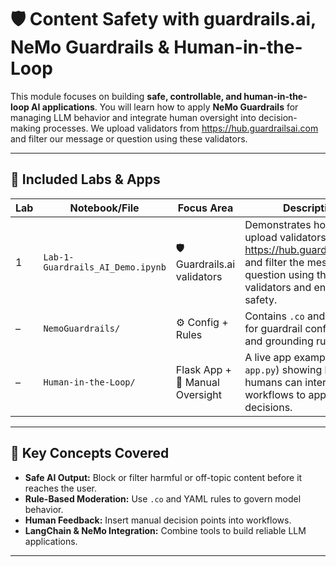 # 🛡️ Content Safety with guardrails.ai, NeMo Guardrails & Human-in-the-Loop

This module focuses on building **safe, controllable, and human-in-the-loop AI applications**. You will learn how to apply **NeMo Guardrails** for managing LLM behavior and integrate human oversight into decision-making processes. We upload validators from https://hub.guardrailsai.com and filter our message or question using these validators.

---

## 🧪 Included Labs & Apps

| Lab | Notebook/File                          | Focus Area            | Description                                                                 |
|-----|----------------------------------------|------------------------|-----------------------------------------------------------------------------|
| 1   | `Lab-1-Guardrails_AI_Demo.ipynb`       | 🛡️  Guardrails.ai validators     | Demonstrates how to upload validators from https://hub.guardrailsai.com and filter the message or question using these validators and enforce safety. |
| –   | `NemoGuardrails/`                      | ⚙️ Config + Rules       | Contains `.co` and `.yaml` files for guardrail configuration and grounding rules. |
| –   | `Human-in-the-Loop/`                   | Flask App + 👤 Manual Oversight      | A live app example (in `app.py`) showing how humans can intervene in AI workflows to approve the decisions. |

---

## 🔐 Key Concepts Covered

- **Safe AI Output:** Block or filter harmful or off-topic content before it reaches the user.
- **Rule-Based Moderation:** Use `.co` and YAML rules to govern model behavior.
- **Human Feedback:** Insert manual decision points into workflows.
- **LangChain & NeMo Integration:** Combine tools to build reliable LLM applications.

---
